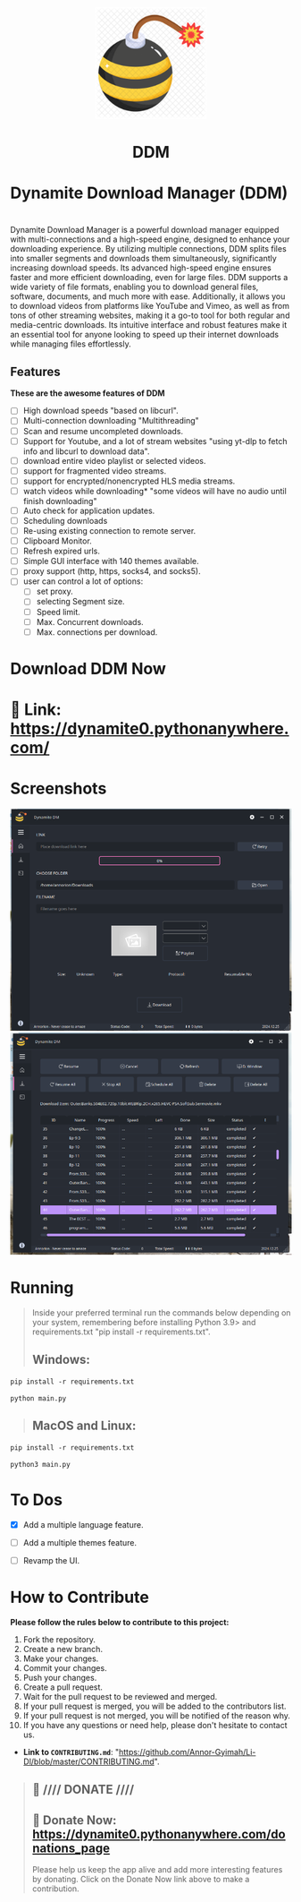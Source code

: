 <p align="center">
  <img src="Linux/images/images/Dynamite.png" alt="Dynamite" width="200"/>
  <h1 align="center">DDM</h1>
</p>

# Dynamite Download Manager (DDM)
# 

Dynamite Download Manager is a powerful download manager equipped with multi-connections and a high-speed engine,  designed to enhance your downloading experience. By utilizing multiple connections, 
DDM splits files into smaller segments and downloads them simultaneously, significantly increasing download speeds. Its advanced high-speed engine ensures faster and more efficient downloading, even for large files.
DDM supports a wide variety of file formats, enabling you to download general files, software, documents, and much more with ease. Additionally, it allows you to download videos from platforms like YouTube and Vimeo, as well as from tons of other streaming websites, making it a go-to tool for both regular and media-centric downloads. Its intuitive interface and robust features make it an essential tool for anyone looking to speed up their internet downloads while managing files effortlessly.

## Features
**These are the awesome features of DDM**
- [ ] High download speeds "based on libcurl".
- [ ] Multi-connection downloading "Multithreading"
- [ ] Scan and resume uncompleted downloads.
- [ ] Support for Youtube, and a lot of stream websites "using yt-dlp to fetch info and libcurl to download data".
- [ ] download entire video playlist or selected videos.
- [ ] support for fragmented video streams.
- [ ] support for encrypted/nonencrypted HLS media streams.
- [ ] watch videos while downloading*   "some videos will have no audio until finish downloading"
- [ ] Auto check for application updates.
- [ ] Scheduling downloads
- [ ] Re-using existing connection to remote server.
- [ ] Clipboard Monitor.
- [ ] Refresh expired urls.
- [ ] Simple GUI interface with 140 themes available.
- [ ] proxy support (http, https, socks4, and socks5).
- [ ] user can control a lot of options:
    - [ ] set proxy.
    - [ ] selecting Segment size.
    - [ ] Speed limit.
    - [ ] Max. Concurrent downloads.
    - [ ] Max. connections per download.

# Download DDM Now
# 🔗 Link: https://dynamite0.pythonanywhere.com/


# Screenshots
![image1](https://github.com/Annor-Gyimah/Li-Dl/blob/master/Linux/images/down.png)
![image2](https://github.com/Annor-Gyimah/Li-Dl/blob/master/Linux/images/down2.png)



# Running
> Inside your preferred terminal run the commands below depending on your system, remembering before installing Python 3.9> and requirements.txt "pip install -r requirements.txt".
> ## **Windows**:
```console
pip install -r requirements.txt
```
```console
python main.py
```

> ## **MacOS and Linux**:
```console
pip install -r requirements.txt
```
```console
python3 main.py
```

# To Dos
- [x] Add a multiple language feature.
- [ ] Add a multiple themes feature.
- [ ] Revamp the UI.





# How to Contribute
**Please follow the rules below to contribute to this project:**
1. Fork the repository.
2. Create a new branch.
3. Make your changes.
4. Commit your changes.
5. Push your changes.
6. Create a pull request.
7. Wait for the pull request to be reviewed and merged.
8. If your pull request is merged, you will be added to the contributors list.
9. If your pull request is not merged, you will be notified of the reason why.
10. If you have any questions or need help, please don't hesitate to contact us.

- **Link to `CONTRIBUTING.md`**: "https://github.com/Annor-Gyimah/Li-Dl/blob/master/CONTRIBUTING.md".



> ## :gift: **//// DONATE ////**
> ## 🔗 Donate Now: https://dynamite0.pythonanywhere.com/donations_page
> Please help us keep the app alive and add more interesting features by donating. Click on the Donate Now link above to make a contribution.